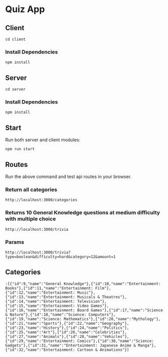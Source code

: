 # Quiz App

## Client

`cd client`

### Install Dependencies

`npm install`

## Server

`cd server`

### Install Dependencies

`npm install`

## Start

Run both server and client modules:

`npm run start`

## Routes

Run the above command and test api routes in your browser.

### Return all categories

`http://localhost:3000/categories`

### Returns 10 General Knowledge questions at medium difficulty with multiple choice

`http://localhost:3000/trivia`

### Params

`http://localhost:3000/trivia?type=boolean&difficulty=hard&category=12&amount=1`

## Categories

`:[{"id":9,"name":"General Knowledge"},{"id":10,"name":"Entertainment: Books"},{"id":11,"name":"Entertainment: Film"},{"id":12,"name":"Entertainment: Music"},{"id":13,"name":"Entertainment: Musicals & Theatres"},{"id":14,"name":"Entertainment: Television"},{"id":15,"name":"Entertainment: Video Games"},{"id":16,"name":"Entertainment: Board Games"},{"id":17,"name":"Science & Nature"},{"id":18,"name":"Science: Computers"},{"id":19,"name":"Science: Mathematics"},{"id":20,"name":"Mythology"},{"id":21,"name":"Sports"},{"id":22,"name":"Geography"},{"id":23,"name":"History"},{"id":24,"name":"Politics"},{"id":25,"name":"Art"},{"id":26,"name":"Celebrities"},{"id":27,"name":"Animals"},{"id":28,"name":"Vehicles"},{"id":29,"name":"Entertainment: Comics"},{"id":30,"name":"Science: Gadgets"},{"id":31,"name":"Entertainment: Japanese Anime & Manga"},{"id":32,"name":"Entertainment: Cartoon & Animations"}]`
